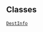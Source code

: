---
---
## Classes

<a href="../object/DestInfo.html#DestInfo"
target="main"><code>DestInfo</code></a>  
